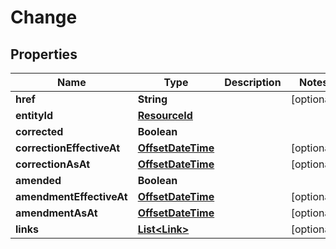

# Change

## Properties

Name | Type | Description | Notes
------------ | ------------- | ------------- | -------------
**href** | **String** |  |  [optional]
**entityId** | [**ResourceId**](ResourceId.md) |  | 
**corrected** | **Boolean** |  | 
**correctionEffectiveAt** | [**OffsetDateTime**](OffsetDateTime.md) |  |  [optional]
**correctionAsAt** | [**OffsetDateTime**](OffsetDateTime.md) |  |  [optional]
**amended** | **Boolean** |  | 
**amendmentEffectiveAt** | [**OffsetDateTime**](OffsetDateTime.md) |  |  [optional]
**amendmentAsAt** | [**OffsetDateTime**](OffsetDateTime.md) |  |  [optional]
**links** | [**List&lt;Link&gt;**](Link.md) |  |  [optional]



